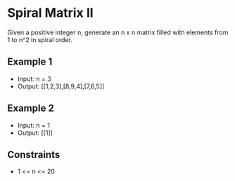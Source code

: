 # Spiral Matrix II

Given a positive integer n, generate an n x n matrix filled with elements from 1 to n^2 in spiral order.

## Example 1

- Input: n = 3
- Output: [[1,2,3],[8,9,4],[7,6,5]]

## Example 2

- Input: n = 1
- Output: [[1]]

## Constraints

- 1 <= n <= 20
